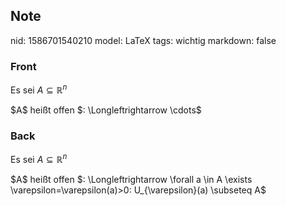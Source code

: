 ## Note
nid: 1586701540210
model: LaTeX
tags: wichtig
markdown: false

### Front
Es sei $A \subseteq \mathbb{R}^{n}$
<div>
$A$ heißt offen $: \Longleftrightarrow \cdots$
</div>

### Back
Es sei $A \subseteq \mathbb{R}^{n}$
<div>
  $A$ heißt offen $: \Longleftrightarrow \forall a \in A \exists
  \varepsilon=\varepsilon(a)>0: U_{\varepsilon}(a) \subseteq A$
</div>
